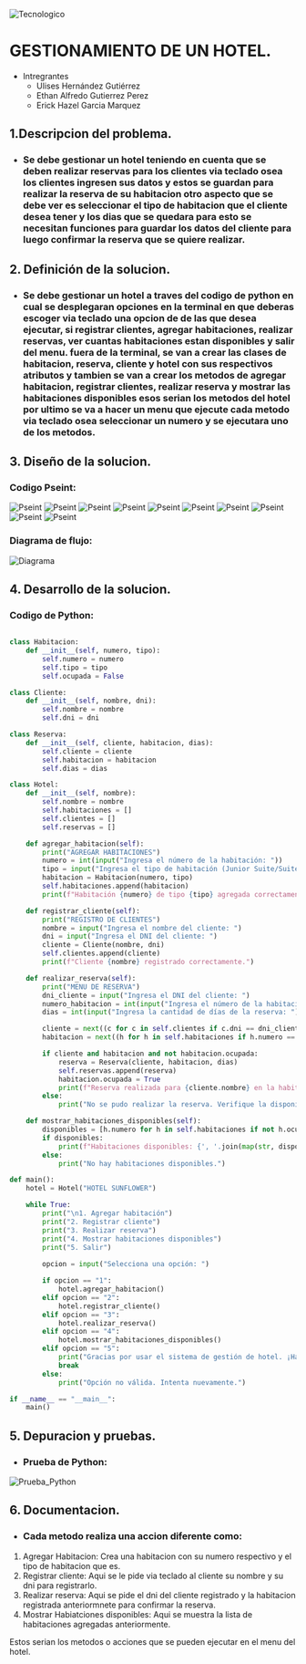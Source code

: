 ![Tecnologico](/doc/TEC.imagen.jpg)
# GESTIONAMIENTO DE UN HOTEL.

* Intregrantes 
    * Ulises Hernández Gutiérrez
    * Ethan Alfredo Gutierrez Perez
    * Erick Hazel Garcia Marquez

## 1.Descripcion del problema.
* ### Se debe gestionar un hotel teniendo en cuenta que se deben realizar reservas para los clientes via teclado osea los clientes ingresen sus datos y estos se guardan para realizar la reserva de su habitacion otro aspecto que se debe ver es seleccionar el tipo de habitacion que el cliente desea tener y los dias que se quedara para esto se necesitan funciones para guardar los datos del cliente para luego confirmar la reserva que se quiere realizar. 

## 2. Definición de la solucion.
* ### Se debe gestionar un hotel a traves del codigo de python en cual se desplegaran opciones en la terminal en que deberas escoger via teclado una opcion de de las que desea ejecutar, si registrar clientes, agregar habitaciones, realizar reservas, ver cuantas habitaciones estan disponibles y salir del menu. fuera de la terminal, se van a crear las clases de habitacion, reserva, cliente y hotel con sus respectivos atributos y tambien se van a crear los metodos de agregar habitacion, registrar clientes, realizar reserva y mostrar las habitaciones disponibles esos serian los metodos del hotel por ultimo se va a hacer un menu que ejecute cada metodo via teclado osea seleccionar un numero y se ejecutara uno de los metodos.
## 3. Diseño de la solucion.
### Codigo Pseint: 
![Pseint](/doc/Captura%20de%20pantalla%202024-11-30%20230449.png)
![Pseint](/doc/Captura%20de%20pantalla%202024-11-30%20230505.png)
![Pseint](/doc/Captura%20de%20pantalla%202024-11-30%20230524.png)
![Pseint](/doc/Captura%20de%20pantalla%202024-11-30%20230545.png)
![Pseint](/doc/Captura%20de%20pantalla%202024-11-30%20230559.png)
![Pseint](/doc/Captura%20de%20pantalla%202024-11-30%20230611.png)
![Pseint](/doc/Captura%20de%20pantalla%202024-11-30%20230624.png)
![Pseint](/doc/Captura%20de%20pantalla%202024-11-30%20230635.png)
![Pseint](/doc/Captura%20de%20pantalla%202024-11-30%20230649.png)
![Pseint](/doc/Captura%20de%20pantalla%202024-11-30%20230701.png)
### Diagrama de flujo:
![Diagrama](/doc/GestionHotel4%20prueba.png)
## 4. Desarrollo de la solucion.
### Codigo de Python:
```python

class Habitacion:
    def __init__(self, numero, tipo):
        self.numero = numero
        self.tipo = tipo
        self.ocupada = False

class Cliente:
    def __init__(self, nombre, dni):
        self.nombre = nombre
        self.dni = dni

class Reserva:
    def __init__(self, cliente, habitacion, dias):
        self.cliente = cliente
        self.habitacion = habitacion
        self.dias = dias

class Hotel:
    def __init__(self, nombre):
        self.nombre = nombre
        self.habitaciones = []
        self.clientes = []
        self.reservas = []

    def agregar_habitacion(self):
        print("AGREGAR HABITACIONES")
        numero = int(input("Ingresa el número de la habitación: "))
        tipo = input("Ingresa el tipo de habitación (Junior Suite/Suite Delux/Master Suite): ")
        habitacion = Habitacion(numero, tipo)
        self.habitaciones.append(habitacion)
        print(f"Habitación {numero} de tipo {tipo} agregada correctamente.")

    def registrar_cliente(self):
        print("REGISTRO DE CLIENTES")
        nombre = input("Ingresa el nombre del cliente: ")
        dni = input("Ingresa el DNI del cliente: ")
        cliente = Cliente(nombre, dni)
        self.clientes.append(cliente)
        print(f"Cliente {nombre} registrado correctamente.")

    def realizar_reserva(self):
        print("MENU DE RESERVA")
        dni_cliente = input("Ingresa el DNI del cliente: ")
        numero_habitacion = int(input("Ingresa el número de la habitación: "))
        dias = int(input("Ingresa la cantidad de días de la reserva: "))

        cliente = next((c for c in self.clientes if c.dni == dni_cliente), None)
        habitacion = next((h for h in self.habitaciones if h.numero == numero_habitacion), None)

        if cliente and habitacion and not habitacion.ocupada:
            reserva = Reserva(cliente, habitacion, dias)
            self.reservas.append(reserva)
            habitacion.ocupada = True
            print(f"Reserva realizada para {cliente.nombre} en la habitación {habitacion.numero} por {dias} días.")
        else:
            print("No se pudo realizar la reserva. Verifique la disponibilidad y los datos ingresados.")

    def mostrar_habitaciones_disponibles(self):
        disponibles = [h.numero for h in self.habitaciones if not h.ocupada]
        if disponibles:
            print(f"Habitaciones disponibles: {', '.join(map(str, disponibles))}")
        else:
            print("No hay habitaciones disponibles.")

def main():
    hotel = Hotel("HOTEL SUNFLOWER")

    while True:
        print("\n1. Agregar habitación")
        print("2. Registrar cliente")
        print("3. Realizar reserva")
        print("4. Mostrar habitaciones disponibles")
        print("5. Salir")
        
        opcion = input("Selecciona una opción: ")

        if opcion == "1":
            hotel.agregar_habitacion()
        elif opcion == "2":
            hotel.registrar_cliente()
        elif opcion == "3":
            hotel.realizar_reserva()
        elif opcion == "4":
            hotel.mostrar_habitaciones_disponibles()
        elif opcion == "5":
            print("Gracias por usar el sistema de gestión de hotel. ¡Hasta la próxima!")
            break
        else:
            print("Opción no válida. Intenta nuevamente.")

if __name__ == "__main__":
    main()
```

## 5. Depuracion y pruebas.
* ### Prueba de Python:
![Prueba_Python](/doc/Captura%20de%20pantalla%202024-12-02%20102948.png)

## 6. Documentacion.
* ### Cada metodo realiza una accion diferente como: 
 1. Agregar Habitacion: Crea una habitacion con su numero respectivo y el tipo de habitacion que es.
 2. Registrar cliente: Aqui se le pide via teclado al cliente su nombre y su dni para registrarlo.
 3. Realizar reserva: Aqui se pide el dni del cliente registrado y la habitacion registrada anteriormnete para confirmar la reserva.
 4. Mostrar Habiatciones disponibles: Aqui se muestra la lista de habitaciones agregadas anteriormente.

Estos serian los metodos o acciones que se pueden ejecutar en el menu del hotel.



